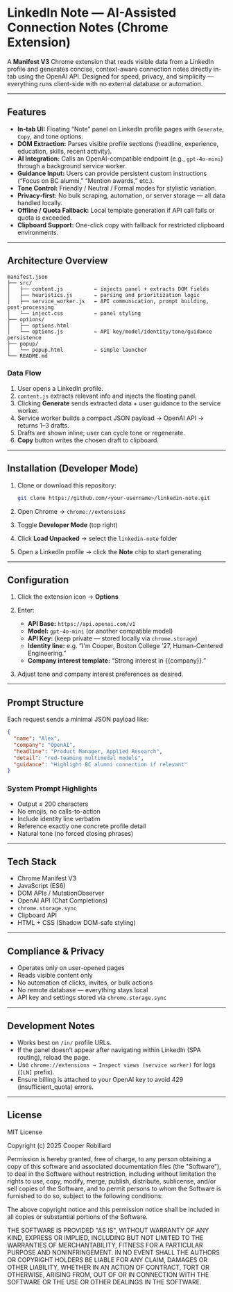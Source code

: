 # LinkedIn Note — AI-Assisted Connection Notes (Chrome Extension)

A **Manifest V3** Chrome extension that reads visible data from a LinkedIn profile and generates concise, context-aware connection notes directly in-tab using the OpenAI API. Designed for speed, privacy, and simplicity — everything runs client-side with no external database or automation.

---

## Features

* **In-tab UI:** Floating “Note” panel on LinkedIn profile pages with `Generate`, `Copy`, and tone options.
* **DOM Extraction:** Parses visible profile sections (headline, experience, education, skills, recent activity).
* **AI Integration:** Calls an OpenAI-compatible endpoint (e.g., `gpt-4o-mini`) through a background service worker.
* **Guidance Input:** Users can provide persistent custom instructions (“Focus on BC alumni,” “Mention awards,” etc.).
* **Tone Control:** Friendly / Neutral / Formal modes for stylistic variation.
* **Privacy-first:** No bulk scraping, automation, or server storage — all data handled locally.
* **Offline / Quota Fallback:** Local template generation if API call fails or quota is exceeded.
* **Clipboard Support:** One-click copy with fallback for restricted clipboard environments.

---

## Architecture Overview

```
manifest.json
├── src/
│   ├── content.js          ← injects panel + extracts DOM fields
│   ├── heuristics.js       ← parsing and prioritization logic
│   ├── service_worker.js   ← API communication, prompt building, post-processing
│   └── inject.css          ← panel styling
├── options/
│   ├── options.html
│   └── options.js          ← API key/model/identity/tone/guidance persistence
├── popup/
│   └── popup.html          ← simple launcher
└── README.md
```

### **Data Flow**

1. User opens a LinkedIn profile.
2. `content.js` extracts relevant info and injects the floating panel.
3. Clicking **Generate** sends extracted data + user guidance to the service worker.
4. Service worker builds a compact JSON payload → OpenAI API → returns 1–3 drafts.
5. Drafts are shown inline; user can cycle tone or regenerate.
6. **Copy** button writes the chosen draft to clipboard.

---

## Installation (Developer Mode)

1. Clone or download this repository:

   ```bash
   git clone https://github.com/<your-username>/linkedin-note.git
   ```
2. Open Chrome → `chrome://extensions`
3. Toggle **Developer Mode** (top right)
4. Click **Load Unpacked** → select the `linkedin-note` folder
5. Open a LinkedIn profile → click the **Note** chip to start generating

---

## Configuration

1. Click the extension icon → **Options**
2. Enter:

   * **API Base:** `https://api.openai.com/v1`
   * **Model:** `gpt-4o-mini` (or another compatible model)
   * **API Key:** (keep private — stored locally via `chrome.storage`)
   * **Identity line:** e.g. “I'm Cooper, Boston College ’27, Human-Centered Engineering.”
   * **Company interest template:** “Strong interest in {{company}}.”
3. Adjust tone and company interest preferences as desired.

---

## Prompt Structure

Each request sends a minimal JSON payload like:

```json
{
  "name": "Alex",
  "company": "OpenAI",
  "headline": "Product Manager, Applied Research",
  "detail": "red-teaming multimodal models",
  "guidance": "Highlight BC alumni connection if relevant"
}
```

### **System Prompt Highlights**

* Output ≤ 200 characters
* No emojis, no calls-to-action
* Include identity line verbatim
* Reference exactly one concrete profile detail
* Natural tone (no forced closing phrases)

---

## Tech Stack

* Chrome Manifest V3
* JavaScript (ES6)
* DOM APIs / MutationObserver
* OpenAI API (Chat Completions)
* `chrome.storage.sync`
* Clipboard API
* HTML + CSS (Shadow DOM-safe styling)

---

## Compliance & Privacy

* Operates only on user-opened pages
* Reads visible content only
* No automation of clicks, invites, or bulk actions
* No remote database — everything stays local
* API key and settings stored via `chrome.storage.sync`

---

## Development Notes

* Works best on `/in/` profile URLs.
* If the panel doesn’t appear after navigating within LinkedIn (SPA routing), reload the page.
* Use `chrome://extensions → Inspect views (service worker)` for logs (`[LN]` prefix).
* Ensure billing is attached to your OpenAI key to avoid 429 (insufficient_quota) errors.

---

## License

MIT License

Copyright (c) 2025 Cooper Robillard

Permission is hereby granted, free of charge, to any person obtaining a copy
of this software and associated documentation files (the "Software"), to deal
in the Software without restriction, including without limitation the rights
to use, copy, modify, merge, publish, distribute, sublicense, and/or sell
copies of the Software, and to permit persons to whom the Software is
furnished to do so, subject to the following conditions:

The above copyright notice and this permission notice shall be included in all
copies or substantial portions of the Software.

THE SOFTWARE IS PROVIDED "AS IS", WITHOUT WARRANTY OF ANY KIND, EXPRESS OR
IMPLIED, INCLUDING BUT NOT LIMITED TO THE WARRANTIES OF MERCHANTABILITY,
FITNESS FOR A PARTICULAR PURPOSE AND NONINFRINGEMENT. IN NO EVENT SHALL THE
AUTHORS OR COPYRIGHT HOLDERS BE LIABLE FOR ANY CLAIM, DAMAGES OR OTHER
LIABILITY, WHETHER IN AN ACTION OF CONTRACT, TORT OR OTHERWISE, ARISING FROM,
OUT OF OR IN CONNECTION WITH THE SOFTWARE OR THE USE OR OTHER DEALINGS IN THE
SOFTWARE.